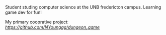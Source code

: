 Student studing computer science at the UNB fredericton campus.
Learning game dev for fun!

My primary cooprative project:
*https://github.com/NYounggg/dungeon_game*
